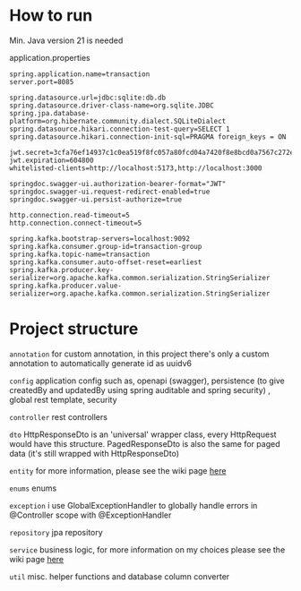 # How to run
Min. Java version 21 is needed 

application.properties
```
spring.application.name=transaction
server.port=8085

spring.datasource.url=jdbc:sqlite:db.db
spring.datasource.driver-class-name=org.sqlite.JDBC
spring.jpa.database-platform=org.hibernate.community.dialect.SQLiteDialect
spring.datasource.hikari.connection-test-query=SELECT 1
spring.datasource.hikari.connection-init-sql=PRAGMA foreign_keys = ON

jwt.secret=3cfa76ef14937c1c0ea519f8fc057a80fcd04a7420f8e8bcd0a7567c272e007b
jwt.expiration=604800
whitelisted-clients=http://localhost:5173,http://localhost:3000

springdoc.swagger-ui.authorization-bearer-format="JWT"
springdoc.swagger-ui.request-redirect-enabled=true
springdoc.swagger-ui.persist-authorize=true

http.connection.read-timeout=5
http.connection.connect-timeout=5

spring.kafka.bootstrap-servers=localhost:9092
spring.kafka.consumer.group-id=transaction-group
spring.kafka.topic-name=transaction
spring.kafka.consumer.auto-offset-reset=earliest
spring.kafka.producer.key-serializer=org.apache.kafka.common.serialization.StringSerializer
spring.kafka.producer.value-serializer=org.apache.kafka.common.serialization.StringSerializer
```

# Project structure
```annotation``` for custom annotation, in this project there's only a custom annotation to automatically generate id as uuidv6

```config``` application config such as, openapi (swagger), persistence (to give createdBy and updatedBy using spring auditable and spring security) , global rest template, security

```controller``` rest controllers

```dto``` HttpResponseDto is an 'universal' wrapper class, every HttpRequest would have this structure. PagedResponseDto is also the same for paged data (it's still wrapped with HttpResponseDto)

```entity``` for more information, please see the wiki page [here](https://github.com/noverina/transaction/wiki/Entity-Modeling-and-Database)

```enums``` enums

```exception``` i use GlobalExceptionHandler to globally handle errors in @Controller scope with @ExceptionHandler

```repository``` jpa repository

```service``` business logic, for more information on my choices please see the wiki page [here](https://github.com/noverina/transaction/wiki/Architecture-and-Design-Consideration/)

```util``` misc. helper functions and database column converter

